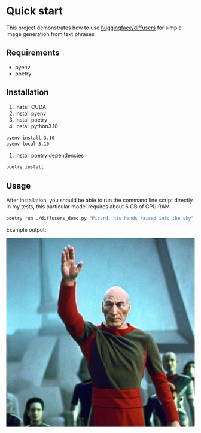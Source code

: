 # Quick start

This project demonstrates how to use [huggingface/diffusers]() for simple image generation from text phrases

## Requirements

- pyenv
- poetry

## Installation
1. Install CUDA
1. Install pyenv
1. Install poetry
1. Install python3.10
```bash
pyenv install 3.10
pyenv local 3.10
```
1. Install poetry dependencies
```bash
poetry install
```

## Usage

After installation, you should be able to run the command line script directly.
In my tests, this particular model requires about 6 GB of GPU RAM.

```bash
poetry run ./diffusers_demo.py "Picard, his hands raised into the sky"
```

Example output:

![Picard graphic](images/example.PNG)
